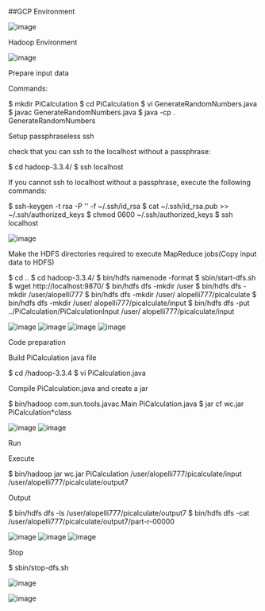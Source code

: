 ##GCP Environment

![image](https://github.com/Ashritha-lopelli/Big-Data-PiCalculation/assets/124090003/9cf028a2-c4b5-4778-92f8-a8f65c0fda82)

Hadoop Environment

![image](https://github.com/Ashritha-lopelli/Big-Data-PiCalculation/assets/124090003/1ee28c20-e5e2-4975-a555-fdaef0b9e7a1)

Prepare input data

Commands:

  $ mkdir PiCalculation
  $ cd PiCalculation
  $ vi GenerateRandomNumbers.java
  $ javac GenerateRandomNumbers.java
  $ java -cp . GenerateRandomNumbers

Setup passphraseless ssh

check that you can ssh to the localhost without a passphrase:

  $ cd hadoop-3.3.4/
  $ ssh localhost

If you cannot ssh to localhost without a passphrase, execute the following commands:

  $ ssh-keygen -t rsa -P '' -f ~/.ssh/id_rsa
  $ cat ~/.ssh/id_rsa.pub >> ~/.ssh/authorized_keys
  $ chmod 0600 ~/.ssh/authorized_keys
  $ ssh localhost

 ![image](https://github.com/Ashritha-lopelli/Big-Data-PiCalculation/assets/124090003/1cfdcb79-2c74-4540-b118-39e17e06bdf2)

Make the HDFS directories required to execute MapReduce jobs(Copy input data to HDFS)

  $ cd ..
  $ cd hadoop-3.3.4/
  $ bin/hdfs namenode -format
  $ sbin/start-dfs.sh
  $ wget http://localhost:9870/
  $ bin/hdfs dfs -mkdir /user
  $ bin/hdfs dfs -mkdir /user/alopelli777
  $ bin/hdfs dfs -mkdir /user/ alopelli777/picalculate
  $ bin/hdfs dfs -mkdir /user/ alopelli777/picalculate/input
  $ bin/hdfs dfs -put ../PiCalculation/PiCalculationInput /user/ alopelli777/picalculate/input


![image](https://github.com/Ashritha-lopelli/Big-Data-PiCalculation/assets/124090003/64648a9f-b841-4aff-bfa9-9b44fe6590b8)
![image](https://github.com/Ashritha-lopelli/Big-Data-PiCalculation/assets/124090003/acda0ca7-7361-4ce7-a620-b0b0f94894b4)
![image](https://github.com/Ashritha-lopelli/Big-Data-PiCalculation/assets/124090003/3d69f49c-adf8-4516-be6d-b4d0a63be321)
![image](https://github.com/Ashritha-lopelli/Big-Data-PiCalculation/assets/124090003/07d64bff-a124-4c78-8c58-91fde0660d38)


Code preparation

Build PiCalculation java file

  $ cd /hadoop-3.3.4
  $ vi PiCalculation.java    
  
Compile PiCalculation.java and create a jar

  $ bin/hadoop com.sun.tools.javac.Main PiCalculation.java
  $ jar cf wc.jar PiCalculation*class 

![image](https://github.com/Ashritha-lopelli/Big-Data-PiCalculation/assets/124090003/64653fce-154e-4a4f-a107-3097d7d3952d)
![image](https://github.com/Ashritha-lopelli/Big-Data-PiCalculation/assets/124090003/8bde7f1a-2e0b-428c-beeb-7df201ed7294)
  
Run

Execute

  $ bin/hadoop jar wc.jar PiCalculation /user/alopelli777/picalculate/input /user/alopelli777/picalculate/output7

Output

  $ bin/hdfs dfs -ls /user/alopelli777/picalculate/output7
  $ bin/hdfs dfs -cat /user/alopelli777/picalculate/output7/part-r-00000

  
![image](https://github.com/Ashritha-lopelli/Big-Data-PiCalculation/assets/124090003/607d10e3-f1ea-43ae-9201-518ba9ba833d)
![image](https://github.com/Ashritha-lopelli/Big-Data-PiCalculation/assets/124090003/04e852c5-4be2-4a87-80c0-faa4cbca8737)
![image](https://github.com/Ashritha-lopelli/Big-Data-PiCalculation/assets/124090003/35344a0d-06fe-496d-80e0-fdca85193196)


Stop

  $ sbin/stop-dfs.sh

![image](https://github.com/Ashritha-lopelli/Big-Data-PiCalculation/assets/124090003/6b21ad68-a07c-4384-8735-a5bbb7aacf75)




 

 

 


 
![image](https://github.com/Ashritha-lopelli/Big-Data-PiCalculation/assets/124090003/fbe92c8a-81c8-4c4f-bcdc-3a01bf512519)

